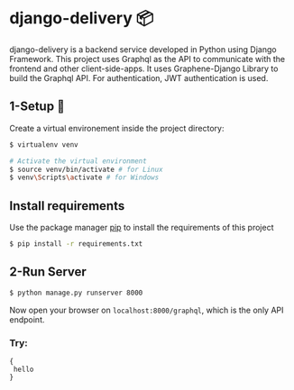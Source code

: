 # django-delivery :package:

django-delivery is a backend service developed in Python using Django Framework. This project uses Graphql as the API to communicate with the frontend and
other client-side-apps. It uses Graphene-Django Library to build the Graphql API.
For authentication, JWT authentication is used.

## 1-Setup :wrench:

Create a virtual environement inside the project directory:

```bash
$ virtualenv venv

# Activate the virtual environment
$ source venv/bin/activate # for Linux
$ venv\Scripts\activate # for Windows
```
 ## Install requirements
 Use the package manager [pip](https://pip.pypa.io/en/stable/) to install the requirements of this project
```bash
$ pip install -r requirements.txt
```

## 2-Run Server

```bash
$ python manage.py runserver 8000
```
 Now open your browser on ```localhost:8000/graphql```, which is the only API endpoint.
 
 ### Try:
 
 ```
 {
  hello
 }
 ```
